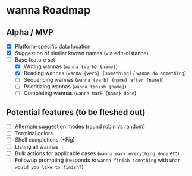 # wanna Roadmap

## Alpha / MVP
 - [x] Platform-specific data location
 - [x] Suggestion of similar known names (via edit-distance)
 - [ ] Base feature set
   - [x] Writing wannas (`wanna {verb} {name}`)
   - [x] Reading wannas (`wanna {verb} [something]` / `wanna do something`)
   - [ ] Sequencing wannas (`wanna {verb} {name} after {name}`)
   - [ ] Prioritizing wannas (`wanna finish {name}`)
   - [ ] Completing wannas (`wanna mark {name} done`)

## Potential features (to be fleshed out)
 - [ ] Alternate suggestion modes (round robin vs random)
 - [ ] Terminal colors
 - [ ] Shell completions (+Fig)
 - [ ] Listing all wannas
 - [ ] Bulk actions for applicable cases (`wanna mark everything done` etc)
 - [ ] Followup prompting (responds to `wanna finish something` with `What would you like to finish?`)
